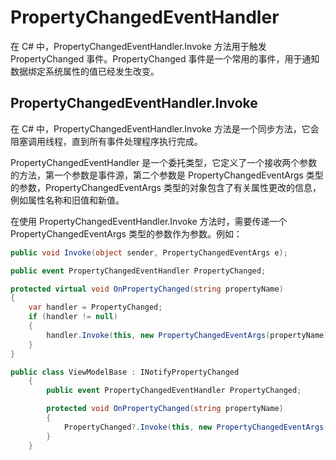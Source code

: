 # PropertyChangedEventHandler

在 C# 中，PropertyChangedEventHandler.Invoke 方法用于触发 PropertyChanged 事件。PropertyChanged 事件是一个常用的事件，用于通知数据绑定系统属性的值已经发生改变。

## PropertyChangedEventHandler.Invoke
在 C# 中，PropertyChangedEventHandler.Invoke 方法是一个同步方法，它会阻塞调用线程，直到所有事件处理程序执行完成。

PropertyChangedEventHandler 是一个委托类型，它定义了一个接收两个参数的方法，第一个参数是事件源，第二个参数是 PropertyChangedEventArgs 类型的参数，PropertyChangedEventArgs 类型的对象包含了有关属性更改的信息，例如属性名称和旧值和新值。

在使用 PropertyChangedEventHandler.Invoke 方法时，需要传递一个 PropertyChangedEventArgs 类型的参数作为参数。例如：
```csharp
public void Invoke(object sender, PropertyChangedEventArgs e);
```

```csharp
public event PropertyChangedEventHandler PropertyChanged;

protected virtual void OnPropertyChanged(string propertyName)
{
    var handler = PropertyChanged;
    if (handler != null)
    {
        handler.Invoke(this, new PropertyChangedEventArgs(propertyName));
    }
}
```

```csharp
public class ViewModelBase : INotifyPropertyChanged
    {
        public event PropertyChangedEventHandler PropertyChanged;

        protected void OnPropertyChanged(string propertyName)
        {
            PropertyChanged?.Invoke(this, new PropertyChangedEventArgs(propertyName));
        }
    }
```
